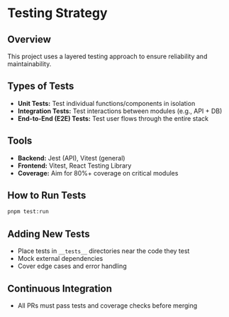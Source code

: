# Testing Strategy

## Overview

This project uses a layered testing approach to ensure reliability and maintainability.

## Types of Tests
- **Unit Tests:** Test individual functions/components in isolation
- **Integration Tests:** Test interactions between modules (e.g., API + DB)
- **End-to-End (E2E) Tests:** Test user flows through the entire stack

## Tools
- **Backend:** Jest (API), Vitest (general)
- **Frontend:** Vitest, React Testing Library
- **Coverage:** Aim for 80%+ coverage on critical modules

## How to Run Tests
```sh
pnpm test:run
```

## Adding New Tests
- Place tests in `__tests__` directories near the code they test
- Mock external dependencies
- Cover edge cases and error handling

## Continuous Integration
- All PRs must pass tests and coverage checks before merging 